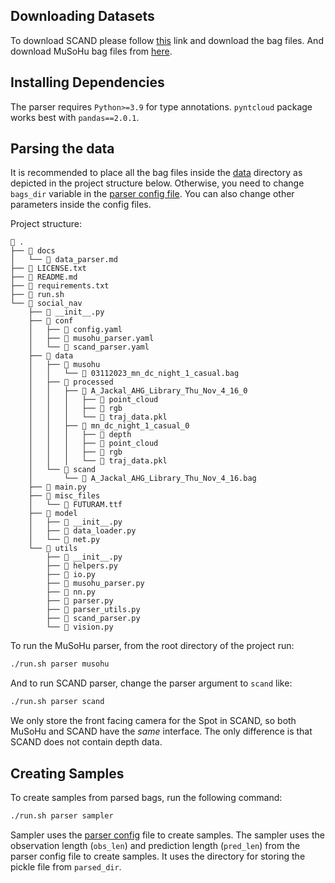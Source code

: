 ## Downloading Datasets
To download SCAND please follow [this](https://dataverse.tdl.org/dataset.xhtml?persistentId=doi:10.18738/T8/0PRYRH) link and download the bag files. And download MuSoHu bag files from [here](https://dataverse.orc.gmu.edu/dataset.xhtml?persistentId=doi:10.13021/orc2020/HZI4LJ).

## Installing Dependencies
The parser requires `Python>=3.9` for type annotations. `pyntcloud` package works best with `pandas==2.0.1`.

## Parsing the data

It is recommended to place all the bag files inside the [data](../social_nav/data) directory as depicted in the project structure below. Otherwise, you need to change `bags_dir` variable in the [parser config file](../social_nav/conf/parser.yaml). You can also change other parameters inside the config files.

Project structure:
```
 .
├──  docs
│   └──  data_parser.md
├──  LICENSE.txt
├──  README.md
├──  requirements.txt
├──  run.sh
└──  social_nav
    ├──  __init__.py
    ├──  conf
    │   ├──  config.yaml
    │   ├──  musohu_parser.yaml
    │   └──  scand_parser.yaml
    ├──  data
    │   ├──  musohu
    │   │   └──  03112023_mn_dc_night_1_casual.bag
    │   ├──  processed
    │   │   ├──  A_Jackal_AHG_Library_Thu_Nov_4_16_0
    │   │   │   ├──  point_cloud
    │   │   │   ├──  rgb
    │   │   │   └──  traj_data.pkl
    │   │   ├──  mn_dc_night_1_casual_0
    │   │   │   ├──  depth
    │   │   │   ├──  point_cloud
    │   │   │   ├──  rgb
    │   │   │   └──  traj_data.pkl
    │   └──  scand
    │       └──  A_Jackal_AHG_Library_Thu_Nov_4_16.bag
    ├──  main.py
    ├──  misc_files
    │   └──  FUTURAM.ttf
    ├──  model
    │   ├──  __init__.py
    │   ├──  data_loader.py
    │   └──  net.py
    └──  utils
        ├──  __init__.py
        ├──  helpers.py
        ├──  io.py
        ├──  musohu_parser.py
        ├──  nn.py
        ├──  parser.py
        ├──  parser_utils.py
        ├──  scand_parser.py
        └──  vision.py

```

To run the MuSoHu parser, from the root directory of the project run:
```bash
./run.sh parser musohu
```

And to run SCAND parser, change the parser argument to `scand` like:
```bash
./run.sh parser scand
```
We only store the front facing camera for the Spot in SCAND, so both MuSoHu and SCAND have the *same* interface. The only difference is that SCAND does not contain depth data.

## Creating Samples
To create samples from parsed bags, run the following command:
```bash
./run.sh parser sampler
```
Sampler uses the [parser config](../social_nav/conf/parser.yaml) file to create samples. The sampler uses the observation length (`obs_len`) and prediction length (`pred_len`) from the parser config file to create samples. It uses the directory for storing the pickle file from `parsed_dir`.